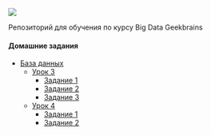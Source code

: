 ![](https://nvko.files.wordpress.com/2018/07/geekbrains.png?w=200)

Репозиторий для обучения по курсу Big Data Geekbrains

#### Домашние задания

+ [База данных](https://github.com/Dobroradnykh/big-data/tree/master/database)
    + [Урок 3](https://github.com/Dobroradnykh/big-data/tree/master/database/topic3)    
		+ [Задание 1](https://github.com/Dobroradnykh/big-data/tree/master/database/topic3/task_1.sql)
		+ [Задание 2](https://github.com/Dobroradnykh/big-data/tree/master/database/topic3/task_2.sql)
		+ [Задание 3](https://github.com/Dobroradnykh/big-data/tree/master/database/topic3/task_3.sql)
    + [Урок 4](https://github.com/Dobroradnykh/big-data/tree/master/database/topic4)
		+ [Задание 1](https://github.com/Dobroradnykh/big-data/tree/master/database/topic4/task_1.sql)
		+ [Задание 2](https://github.com/Dobroradnykh/big-data/tree/master/database/topic4/task_2.sql)
